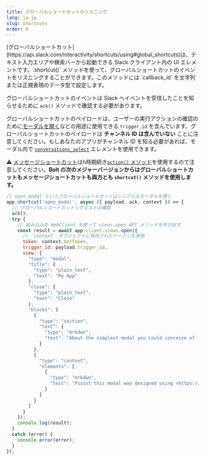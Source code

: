 ```yaml
---
title: グローバルショートカットのリスニング
lang: ja-jp
slug: shortcuts
order: 8
---
```


<div class="section-content">
[グローバルショートカット](https://api.slack.com/interactivity/shortcuts/using#global_shortcuts)は、テキスト入力エリアや検索バーから起動できる Slack クライアント内の UI エレメントです。`shortcut()` メソッドを使って、グローバルショートカットのイベントをリスニングすることができます。このメソッドには `callback_id` を文字列または正規表現のデータ型で設定します。

グローバルショートカットのイベントは Slack へイベントを受信したことを知らせるために `ack()` メソッドで確認する必要があります。

グローバルショートカットのペイロードは、ユーザーの実行アクションの確認のために[モーダルを開く](#creating-modals)などの用途に使用できる `trigger_id` を含んでいます。グローバルショートカットのペイロードは **チャンネル ID は含んでいない** ことに注意してください。もしあなたのアプリがチャンネル ID を知る必要があれば、モーダル内で [`conversations_select`](https://api.slack.com/reference/block-kit/block-elements#conversation_select) エレメントを使用できます。

⚠️ [メッセージショートカット](https://api.slack.com/interactivity/shortcuts/using#message_shortcuts)はh時期続き[`action()` メソッド](#action-listening)を使用するので注意してください。**Bolt の次のメジャーバージョンからはグローバルショートカットもメッセージショートカットも両方とも `shortcut()` メソッドを使用します。**
</div>

```javascript
// open_modal というグローバルショートカットはシンプルなモーダルを開く
app.shortcut('open_modal', async ({ payload, ack, context }) => {
  // グローバルショートカットリクエストの確認
  ack();
  try {
    // 組み込みの WebClient を使って views.open API メソッドを呼び出す
    const result = await app.client.views.open({
      // `context` オブジェクトに保持されたトークンを使用
      token: context.botToken,
      trigger_id: payload.trigger_id,
      view: {
        "type": "modal",
        "title": {
          "type": "plain_text",
          "text": "My App"
        },
        "close": {
          "type": "plain_text",
          "text": "Close"
        },
        "blocks": [
          {
            "type": "section",
            "text": {
              "type": "mrkdwn",
              "text": "About the simplest modal you could conceive of :smile:\n\nMaybe <https://api.slack.com/reference/block-kit/interactive-components|*make the modal interactive*> or <https://api.slack.com/surfaces/modals/using#modifying|*learn more advanced modal use cases*>."
            }
          },
          {
            "type": "context",
            "elements": [
              {
                "type": "mrkdwn",
                "text": "Psssst this modal was designed using <https://api.slack.com/tools/block-kit-builder|*Block Kit Builder*>"
              }
            ]
          }
        ]
      }
    });
    console.log(result);
  }
  catch (error) {
    console.error(error);
  }
});
```
